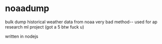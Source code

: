 # noaadump
bulk dump historical weather data from noaa very bad method-- used for ap research ml project (got a 5 btw fuck u)

written in nodejs
